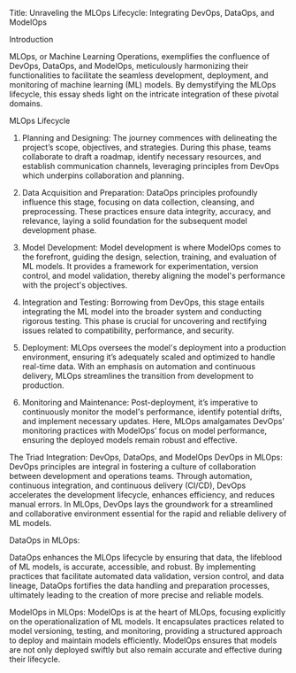 Title:
Unraveling the MLOps Lifecycle: Integrating DevOps, DataOps, and ModelOps


Introduction

MLOps, or Machine Learning Operations, exemplifies the confluence of DevOps, DataOps, and ModelOps, 
meticulously harmonizing their functionalities to facilitate the seamless development, deployment, 
and monitoring of machine learning (ML) models. By demystifying the MLOps lifecycle, this essay sheds 
light on the intricate integration of these pivotal domains.

MLOps Lifecycle

1. Planning and Designing:
The journey commences with delineating the project’s scope, objectives, and strategies. During this phase, 
teams collaborate to draft a roadmap, identify necessary resources, and establish communication channels, 
leveraging principles from DevOps which underpins collaboration and planning.

2. Data Acquisition and Preparation:
DataOps principles profoundly influence this stage, focusing on data collection, cleansing, and preprocessing.
 These practices ensure data integrity, accuracy, and relevance, laying a solid foundation for the subsequent 
model development phase.

3. Model Development:
Model development is where ModelOps comes to the forefront, guiding the design, selection, training, and 
evaluation of ML models. It provides a framework for experimentation, version control, and model validation, 
thereby aligning the model's performance with the project's objectives.

4. Integration and Testing:
Borrowing from DevOps, this stage entails integrating the ML model into the broader system and conducting 
rigorous testing. This phase is crucial for uncovering and rectifying issues related to compatibility, 
performance, and security.

5. Deployment:
MLOps oversees the model's deployment into a production environment, ensuring it’s adequately scaled and 
optimized to handle real-time data. With an emphasis on automation and continuous delivery, MLOps streamlines 
the transition from development to production.

6. Monitoring and Maintenance:
Post-deployment, it’s imperative to continuously monitor the model's performance, identify potential drifts,
 and implement necessary updates. Here, MLOps amalgamates DevOps’ monitoring practices with ModelOps’ focus 
on model performance, ensuring the deployed models remain robust and effective.

The Triad Integration: DevOps, DataOps, and ModelOps
DevOps in MLOps:
DevOps principles are integral in fostering a culture of collaboration between development and operations teams.
 Through automation, continuous integration, and continuous delivery (CI/CD), DevOps accelerates the development 
lifecycle, enhances efficiency, and reduces manual errors. In MLOps, DevOps lays the groundwork for a streamlined 
and collaborative environment essential for the rapid and reliable delivery of ML models.

DataOps in MLOps:

DataOps enhances the MLOps lifecycle by ensuring that data, the lifeblood of ML models, is accurate, accessible, 
and robust. By implementing practices that facilitate automated data validation, version control, and data lineage, 
DataOps fortifies the data handling and preparation processes, ultimately leading to the creation of more precise and 
reliable models.


ModelOps in MLOps:
ModelOps is at the heart of MLOps, focusing explicitly on the operationalization of ML models. 
It encapsulates practices related to model versioning, testing, and monitoring, providing a structured 
approach to deploy and maintain models efficiently. ModelOps ensures that models are not only deployed 
swiftly but also remain accurate and effective during their lifecycle.


